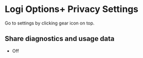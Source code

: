 # Logi Options+ Privacy Settings

Go to settings by clicking gear icon on top.



## Share diagnostics and usage data
- Off